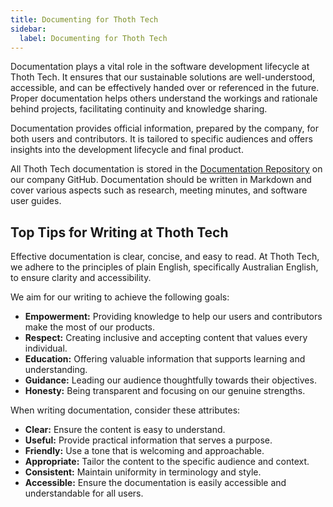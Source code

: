 ```yaml
---
title: Documenting for Thoth Tech
sidebar:
  label: Documenting for Thoth Tech
---
```


Documentation plays a vital role in the software development lifecycle at Thoth Tech. It ensures that our sustainable solutions are well-understood, accessible, and can be effectively handed over or referenced in the future. Proper documentation helps others understand the workings and rationale behind projects, facilitating continuity and knowledge sharing.

Documentation provides official information, prepared by the company, for both users and contributors. It is tailored to specific audiences and offers insights into the development lifecycle and final product.

All Thoth Tech documentation is stored in the [Documentation Repository](https://github.com/thoth-tech/documentation) on our company GitHub. Documentation should be written in Markdown and cover various aspects such as research, meeting minutes, and software user guides.

## Top Tips for Writing at Thoth Tech

Effective documentation is clear, concise, and easy to read. At Thoth Tech, we adhere to the principles of plain English, specifically Australian English, to ensure clarity and accessibility.

We aim for our writing to achieve the following goals:

- **Empowerment:** Providing knowledge to help our users and contributors make the most of our products.
- **Respect:** Creating inclusive and accepting content that values every individual.
- **Education:** Offering valuable information that supports learning and understanding.
- **Guidance:** Leading our audience thoughtfully towards their objectives.
- **Honesty:** Being transparent and focusing on our genuine strengths.

When writing documentation, consider these attributes:

- **Clear:** Ensure the content is easy to understand.
- **Useful:** Provide practical information that serves a purpose.
- **Friendly:** Use a tone that is welcoming and approachable.
- **Appropriate:** Tailor the content to the specific audience and context.
- **Consistent:** Maintain uniformity in terminology and style.
- **Accessible:** Ensure the documentation is easily accessible and understandable for all users.
